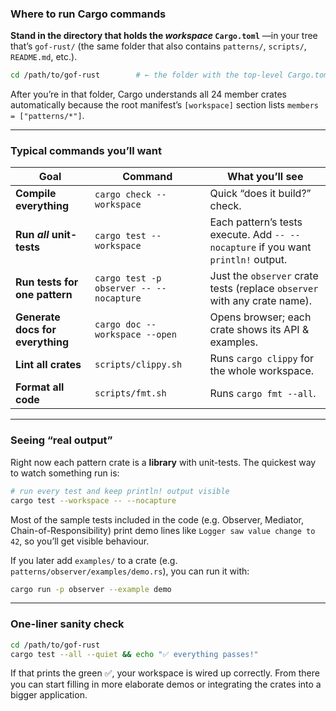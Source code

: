 ### Where to run Cargo commands

**Stand in the directory that holds the *workspace* `Cargo.toml`**
—in your tree that’s `gof-rust/` (the same folder that also contains `patterns/`, `scripts/`, `README.md`, etc.).

```bash
cd /path/to/gof-rust        # ← the folder with the top-level Cargo.toml
```

After you’re in that folder, Cargo understands all 24 member crates automatically because the root manifest’s `[workspace]` section lists `members = ["patterns/*"]`.

---

### Typical commands you’ll want

| Goal                             | Command                                 | What you’ll see                                                                   |
| -------------------------------- | --------------------------------------- | --------------------------------------------------------------------------------- |
| **Compile everything**           | `cargo check --workspace`               | Quick “does it build?” check.                                                     |
| **Run *all* unit-tests**         | `cargo test --workspace`                | Each pattern’s tests execute. Add `-- --nocapture` if you want `println!` output. |
| **Run tests for one pattern**    | `cargo test -p observer -- --nocapture` | Just the `observer` crate tests (replace `observer` with any crate name).         |
| **Generate docs for everything** | `cargo doc --workspace --open`          | Opens browser; each crate shows its API & examples.                               |
| **Lint all crates**              | `scripts/clippy.sh`                     | Runs `cargo clippy` for the whole workspace.                                      |
| **Format all code**              | `scripts/fmt.sh`                        | Runs `cargo fmt --all`.                                                           |

---

### Seeing “real output”

Right now each pattern crate is a **library** with unit-tests. The quickest way to watch something run is:

```bash
# run every test and keep println! output visible
cargo test --workspace -- --nocapture
```

Most of the sample tests included in the code (e.g. Observer, Mediator, Chain-of-Responsibility) print demo lines like `Logger saw value change to 42`, so you’ll get visible behaviour.

If you later add `examples/` to a crate (e.g. `patterns/observer/examples/demo.rs`), you can run it with:

```bash
cargo run -p observer --example demo
```

---

### One-liner sanity check

```bash
cd /path/to/gof-rust
cargo test --all --quiet && echo "✅ everything passes!"
```

If that prints the green ✅, your workspace is wired up correctly. From there you can start filling in more elaborate demos or integrating the crates into a bigger application.

